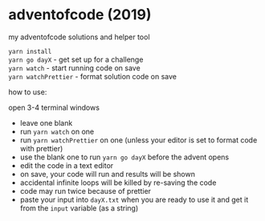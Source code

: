 # adventofcode (2019)

my adventofcode solutions and helper tool

`yarn install`  
`yarn go dayX` - get set up for a challenge  
`yarn watch` - start running code on save  
`yarn watchPrettier` - format solution code on save

how to use:

open 3-4 terminal windows

- leave one blank
- run `yarn watch` on one
- run `yarn watchPrettier` on one (unless your editor is set to format code with prettier)
- use the blank one to run `yarn go dayX` before the advent opens
- edit the code in a text editor
- on save, your code will run and results will be shown
- accidental infinite loops will be killed by re-saving the code
- code may run twice because of prettier
- paste your input into `dayX.txt` when you are ready to use it and get it from the `input` variable (as a string)

